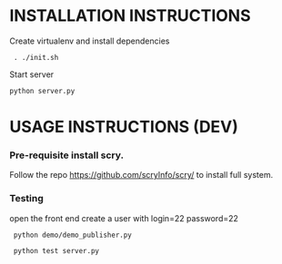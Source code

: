 # INSTALLATION INSTRUCTIONS


Create virtualenv and install dependencies
```
 . ./init.sh
```


Start server
```
python server.py
```

# USAGE INSTRUCTIONS (DEV)

### Pre-requisite install scry.
 Follow the repo https://github.com/scryInfo/scry/ to install full system.
 
### Testing
open the front end
create a user with login=22 password=22
```
 python demo/demo_publisher.py
 
 python test server.py
```

